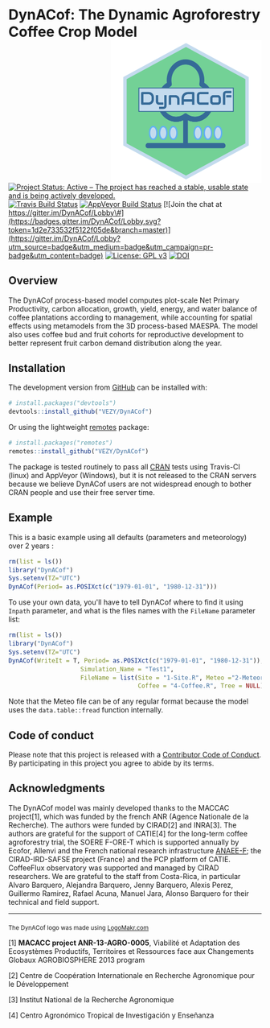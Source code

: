 
<!-- README.md is generated from README.Rmd. Please edit that file -->

DynACof: The Dynamic Agroforestry Coffee Crop Model <img src="man/figures/logo.png" alt="logo" width="300" align="right" />
===========================================================================================================================

<!-- <img src="man/figures/logo.png" alt="logo" style="width:30%;height:auto;" align="right" /> -->
[![Project Status: Active – The project has reached a stable, usable state and is being actively developed.](http://www.repostatus.org/badges/latest/active.svg)](http://www.repostatus.org/#active) [![Travis Build Status](https://travis-ci.com/VEZY/DynACof.svg?branch=master)](https://travis-ci.com/VEZY/DynACof) [![AppVeyor Build Status](https://ci.appveyor.com/api/projects/status/github/VEZY/DynACof?branch=master&svg=true)](https://ci.appveyor.com/project/VEZY/DynACof) [![Join the chat at https://gitter.im/DynACof/Lobby\#](https://badges.gitter.im/DynACof/Lobby.svg?token=1d2e733532f5122f05de&branch=master)](https://gitter.im/DynACof/Lobby?utm_source=badge&utm_medium=badge&utm_campaign=pr-badge&utm_content=badge) [![License: GPL v3](https://img.shields.io/badge/License-GPL%20v3-blue.svg)](https://www.gnu.org/licenses/gpl-3.0) [![DOI](https://zenodo.org/badge/125098628.svg)](https://zenodo.org/badge/latestdoi/125098628)

Overview
--------

The DynACof process-based model computes plot-scale Net Primary Productivity, carbon allocation, growth, yield, energy, and water balance of coffee plantations according to management, while accounting for spatial effects using metamodels from the 3D process-based MAESPA. The model also uses coffee bud and fruit cohorts for reproductive development to better represent fruit carbon demand distribution along the year.

Installation
------------

The development version from [GitHub](https://github.com/) can be installed with:

``` r
# install.packages("devtools")
devtools::install_github("VEZY/DynACof")
```

Or using the lightweight [remotes](https://github.com/r-lib/remotes#readme) package:

``` r
# install.packages("remotes")
remotes::install_github("VEZY/DynACof")
```

The package is tested routinely to pass all [CRAN](https://CRAN.R-project.org) tests using Travis-CI (linux) and AppVeyor (Windows), but it is not released to the CRAN servers because we believe DynACof users are not widespread enough to bother CRAN people and use their free server time.

Example
-------

This is a basic example using all defaults (parameters and meteorology) over 2 years :

``` r
rm(list = ls())
library("DynACof")
Sys.setenv(TZ="UTC")
DynACof(Period= as.POSIXct(c("1979-01-01", "1980-12-31")))
```

To use your own data, you'll have to tell DynACof where to find it using `Inpath` parameter, and what is the files names with the `FileName` parameter list:

``` r
rm(list = ls())
library("DynACof")
Sys.setenv(TZ="UTC")
DynACof(WriteIt = T, Period= as.POSIXct(c("1979-01-01", "1980-12-31")),Inpath = "1-Input/Aquiares/",
                    Simulation_Name = "Test1",
                    FileName = list(Site = "1-Site.R", Meteo ="2-Meteorology.txt", Soil = "3-Soil.R",
                                    Coffee = "4-Coffee.R", Tree = NULL))
```

Note that the Meteo file can be of any regular format because the model uses the `data.table::fread` function internally.

Code of conduct
---------------

Please note that this project is released with a [Contributor Code of Conduct](CODE_OF_CONDUCT.md). By participating in this project you agree to abide by its terms.

Acknowledgments
---------------

The DynACof model was mainly developed thanks to the MACCAC project[1], which was funded by the french ANR (Agence Nationale de la Recherche). The authors were funded by CIRAD[2] and INRA[3]. The authors are grateful for the support of CATIE[4] for the long-term coffee agroforestry trial, the SOERE F-ORE-T which is supported annually by Ecofor, Allenvi and the French national research infrastructure [ANAEE-F](http://www.anaee-france.fr/fr/); the CIRAD-IRD-SAFSE project (France) and the PCP platform of CATIE. CoffeeFlux observatory was supported and managed by CIRAD researchers. We are grateful to the staff from Costa-Rica, in particular Alvaro Barquero, Alejandra Barquero, Jenny Barquero, Alexis Perez, Guillermo Ramirez, Rafael Acuna, Manuel Jara, Alonso Barquero for their technical and field support.

------------------------------------------------------------------------

<sub>The DynACof logo was made using <a href="http://logomakr.com" title="Logo Makr">LogoMakr.com</a> </sub>

[1] **MACACC project ANR-13-AGRO-0005**, Viabilité et Adaptation des Ecosystèmes Productifs, Territoires et Ressources face aux Changements Globaux AGROBIOSPHERE 2013 program

[2] Centre de Coopération Internationale en Recherche Agronomique pour le Développement

[3] Institut National de la Recherche Agronomique

[4] Centro Agronómico Tropical de Investigación y Enseñanza
